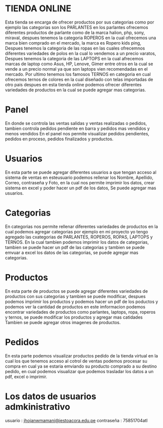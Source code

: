 # TIENDA ONLINE
Esta tienda se encarga de ofrecer productos por sus categorias como por ejemplo las categorias son
los PARLANTES en los parlantes ofrecemos diferentes productos de parlante como de la marca halion, 
php, sony, miraval, despues tenemos la categoria ROPEROS en la cual ofrecemos una marca bien comprado 
en el mercado, la marca es Ropero kids ping, Despues tenemos la categoria de las ropas en las cuales 
ofrecemnos diferentes variedades de polos en la cual lo vendemos a un precio varatos, Despues tenemos 
la categoria de las LAPTOPS en la cual afrecemos marcas de laptop como Asus, HP, Lenove, Gimer entre 
otros en la cual se vende a un precio normal ya que son laptops vien recomendadas en el mercado. Por 
ultimo tenemos los famosos TERNOS en categoria en cual ofrecemos ternos de colores en la cual diseñado
con telas importadas de otro pais despues en esta tienda online podemos ofrecer diferentes variedades 
de productos en la cual se puede agregar mas categorias.

# Panel
En donde se controla las ventas salidas y ventas realizadas o pedidos, tambien controla pedidos pendiente en 
barra y pedidos mas vendidos y menos vendidos En el panel nos permite visualizar pedidos pendientes, 
pedidos en proceso, pedidos finalizados y productos.

# Usuarios
En esta parte se puede agregar diferentes usuarios a que tengan acceso al sistema de ventas en esteusuario
podemos rellenar los Nombre, Apellido, Correo, contraseña y Foto, en la cual nos permite imprimir los datos, 
crear sistema en excel y poder hacer un pdf de los datos, Se puede agregar mas usuarios.

# Categorias
En categorias nos permite rellenar diferentes variedades de productos en la cual podemos agregar categorias 
por ejemplo en mi proyecto yo tengo agregado las cxategorias de PARLANTES, ROPEROS, ROPAS, LAPTOPS y TERNOS. En la 
cual tambien podemos imprimir los datos de categorias, tambien se puede hacer un pdf de las categorias y tambien 
se puede emvuar a excel los datos de las categorias, se puede agregar mas categorias.

# Productos
En esta parte de productos se puede agregar diferentes variedades de productos con sus categorias y tambien se puede 
modificar, despues podemos imprimir los productos y podemos hacer un pdf de los poductos y podemos ver la cantidad de productos 
en este imformacion podemos encontrar variedades de productos como parlantes, laptops, ropa, roperos y ternos, se puede modificar
los productos y agregar mas catidades Tambien se puede agregar otros imagenes de productos.

# Pedidos
En esta parte podemos visualizar productos pedido de la tienda virtual en la cual los que tenemos acceso al cotrol 
de ventas podemos procesar su compra en cual ya se estaria emviando su producto comprado a su destino pedido, en cual podemos visualizar
que podemos trasladar los datos a un pdf, excel o imprimir.

# Los datos de usuarios admkinistrativo
usuario    : jhojanwmamani@iestoacora.edu.pe
contraseña : 75851704atl
